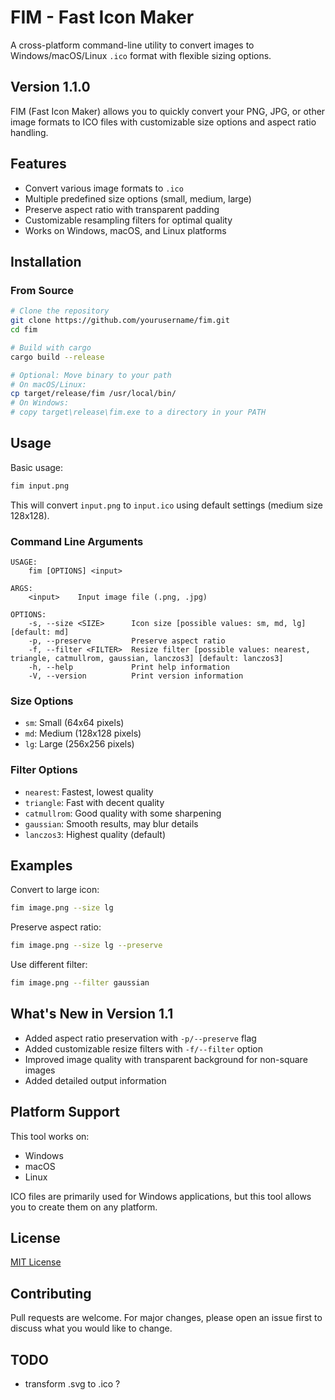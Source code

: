 # FIM - Fast Icon Maker

A cross-platform command-line utility to convert images to Windows/macOS/Linux `.ico` format with flexible sizing options.

## Version 1.1.0

FIM (Fast Icon Maker) allows you to quickly convert your PNG, JPG, or other image formats to ICO files with customizable size options and aspect ratio handling.

## Features

- Convert various image formats to `.ico`
- Multiple predefined size options (small, medium, large)
- Preserve aspect ratio with transparent padding
- Customizable resampling filters for optimal quality
- Works on Windows, macOS, and Linux platforms

## Installation

### From Source

```bash
# Clone the repository
git clone https://github.com/yourusername/fim.git
cd fim

# Build with cargo
cargo build --release

# Optional: Move binary to your path
# On macOS/Linux:
cp target/release/fim /usr/local/bin/
# On Windows:
# copy target\release\fim.exe to a directory in your PATH
```

## Usage

Basic usage:

```bash
fim input.png
```

This will convert `input.png` to `input.ico` using default settings (medium size 128x128).

### Command Line Arguments

```
USAGE:
    fim [OPTIONS] <input>

ARGS:
    <input>    Input image file (.png, .jpg)

OPTIONS:
    -s, --size <SIZE>      Icon size [possible values: sm, md, lg] [default: md]
    -p, --preserve         Preserve aspect ratio
    -f, --filter <FILTER>  Resize filter [possible values: nearest, triangle, catmullrom, gaussian, lanczos3] [default: lanczos3]
    -h, --help             Print help information
    -V, --version          Print version information
```

### Size Options

- `sm`: Small (64x64 pixels)
- `md`: Medium (128x128 pixels)
- `lg`: Large (256x256 pixels)

### Filter Options

- `nearest`: Fastest, lowest quality
- `triangle`: Fast with decent quality
- `catmullrom`: Good quality with some sharpening
- `gaussian`: Smooth results, may blur details
- `lanczos3`: Highest quality (default)

## Examples

Convert to large icon:
```bash
fim image.png --size lg
```

Preserve aspect ratio:
```bash
fim image.png --size lg --preserve
```

Use different filter:
```bash
fim image.png --filter gaussian
```

## What's New in Version 1.1

- Added aspect ratio preservation with `-p/--preserve` flag
- Added customizable resize filters with `-f/--filter` option
- Improved image quality with transparent background for non-square images
- Added detailed output information

## Platform Support

This tool works on:
- Windows
- macOS
- Linux

ICO files are primarily used for Windows applications, but this tool allows you to create them on any platform.

## License

[MIT License](LICENSE)

## Contributing

Pull requests are welcome. For major changes, please open an issue first to discuss what you would like to change.

## TODO

 - transform .svg to .ico ?